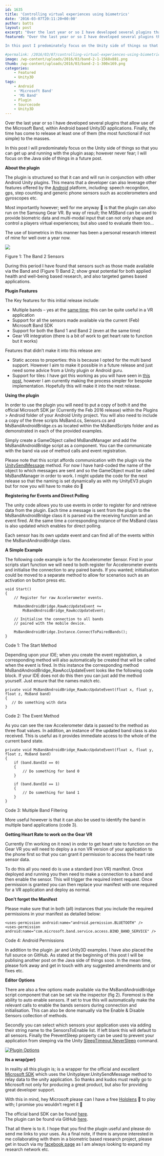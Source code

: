```yaml
---
id: 1635
title: 'Controlling virtual experiences using biometrics'
date: '2016-03-07T20:11:20+00:00'
author: batts
layout: post
excerpt: "Over the last year or so I have developed several plugins that allow use of the Microsoft Band, within Android based Unity3D applications. Finally, the time has come"
featured: "Over the last year or so I have developed several plugins that allow use of the Microsoft Band, within Android based Unity3D applications. Finally, the time has come to release at least one of them (the most functional if not simple) to the masses.

In this post I predominately focus on the Unity side of things so that you can get up and running with the plugin asap."

#permalink: /2016/03/07/controlling-virtual-experiences-using-biometrics/
image: /wp-content/uploads/2016/03/band-2-1-1568x881.png
thumb: /wp-content/uploads/2016/03/band-2-1-300x169.png
categories:
    - Featured
    - Unity3D
tags:
    - Android
    - 'Microsoft Band'
    - 'MS Band'
    - Plugin
    - Sourcecode
    - Unity3D
---
```


Over the last year or so I have developed several plugins that allow use of the Microsoft Band, within Android based Unity3D applications. Finally, the time has come to release at least one of them (the most functional if not simple) to the masses. 

In this post I will predominately focus on the Unity side of things so that you can get up and running with the plugin asap; however never fear; I will focus on the Java side of things in a future post.

**About the plugin**

The plugin is structured so that it can and will run in conjunction with other Android Unity plugins. This means that a developer can also leverage other features offered by the [Android](http://www.android.com) platform, including: speech recognition, gps, step counting and generic phone sensors such as accelerometers and gyroscopes etc.

Most importantly however; well for me anyway 🙂 is that the plugin can also run on the Samsung Gear VR. By way of result; the MSBand can be used to provide biometric data and multi-modal input that can not only shape and control a players virtual experiences; but also used to evaluate them too…

The use of biometrics in this manner has been a personal research interest of mine for well over a year now.

[![](/wp-content/uploads/2016/03/band-tech-2-1024x575.jpg)](/wp-content/uploads/2016/03/band-tech-2-1.jpg)

<span class="caption">Figure 1: The Band 2 Sensors</span>

During this period I have found that sensors such as those made available via the Band and (Figure 1) Band 2; show great potential for both applied health and well-being based research, and also targeted games based applications.

**Plugin Features**

The Key features for this initial release include:

- Multiple bands – yes at the [same time](https://www.youtube.com/watch?v=FaXVfscGP9M); this can be quite useful in a VR application
- Support for all the sensors made available via the current (Feb) Microsoft Band SDK
- Support for both the Band 1 and Band 2 (even at the same time)
- Gear VR integration (there is a bit of work to get heart rate to function but it works)

Features that didn’t make it into this release are:

- Static access to properties: this is because I opted for the multi band support. However I aim to make it possible in a future release and just need some advice from a Unity plugin or Android guru.
- Support for tiles: I have got this working as you will have seen in [this post](/microsoft-band-unity3d/), however I am currently making the process simpler for bespoke implementation. Hopefully this will make it into the next release.

**Using the plugin**

In order to use the plugin you will need to put a copy of both it and the official Microsoft SDK jar (Currently the Feb 2016 release) within the Plugins &gt; Android folder of your Android Unity project. You will also need to include a copy of the three scripts MsBand.cs, Sensors.cs and MsBandAndroidBridge.cs as located within the MsBandScripts folder and as demonstrated in each of the provided examples.

Simply create a GameObject called MsBandManager and add the MsBandAndroidBridge script as a component. You can the communicate with the band via use of method calls and event registration.

Please note that this script affords communication with the plugin via the [UnitySendMessage](http://docs.unity3d.com/Manual/PluginsForAndroid.html) method. For now I have hard-coded the name of the object to which messages are sent and so the GameObject must be called MsBandManager in order to work. I might update the code for the next release so that the naming is set dynamically as with my UnityEV3 plugin but for now you will have to make do 🙂

**Registering for Events and Direct Polling**

The unity code allows you to use events in order to register for and retrieve data from the plugin. Each time a message is sent from the plugin to the MsBandAndroidBridge class it is parsed via the receiving function and an event fired. At the same time a corresponding instance of the MsBand class is also updated which enables for direct polling.

Each sensor has its own update event and can find all of the events within the MsBandAndroidBridge class.

**A Simple Example**

The following code example is for the Accelerometer Sensor. First in your scripts start function we will need to both register for Accelerometer events and initialise the connection to any paired bands. If you wanted; initialisation could be moved to a separate method to allow for scenarios such as an activation on button press etc.

```
void Start()
{
    // Register for raw Accelerometer events.

    MsBandAndroidBridge.RawAccUpdateEvent +=
        MsBandAndroidBridge_RawAccUpdateEvent;

    // Initialise the connection to all bands 
    // paired with the mobile device.

    MsBandAndroidBridge.Instance.ConnectToPairedBands();
}
```

<span class="caption">Code 1: The Start Method</span>

Depending upon your IDE; when you create the event registration, a corresponding method will also automatically be created that will be called when the event is fired. In this instance the corresponding method MsBandAndroidBridge\_RawAccUpdateEvent looks like the following code block. If your IDE does not do this then you can just add the method yourself. Just ensure that the names match etc.

```
private void MsBandAndroidBridge_RawAccUpdateEvent(float x, float y, float z, MsBand band)
{
   // Do something with data
}
```

<span class="caption">Code 2: The Event Method</span>

As you can see the raw Accelerometer data is passed to the method as three float values. In addition, an instance of the updated band class is also received. This is useful as it provides immediate access to the whole of the current band state.

```
private void MsBandAndroidBridge_RawAccUpdateEvent(float x, float y, float z, MsBand band)
{
    if (band.BandId == 0)
    {
        // Do something for band 0
    }

    if (band.BandId == 1)
    {
        // Do something for band 1
    }
}
```

<span class="caption">Code 3: Multiple Band Filtering</span>

More useful however is that it can also be used to identify the band in multiple band applications (code 3).

**Getting Heart Rate to work on the Gear VR**

Currently (I’m working on it now) in order to get heart rate to function on the Gear VR you will need to deploy a a non VR version of your application to the phone first so that you can grant it permission to access the heart rate sensor data.

To do this all you need do is use a standard (non VR) manifest. Once deployed and running you then need to make a connection to a band and then enable the sensor. This will trigger the required intent request. Once permission is granted you can then replace your manifest with one required for a VR application and deploy as normal.

**Don’t forget the Manifest**

Please make sure that in both (all) instances that you include the required permissions in your manifest as detailed below:

```
<uses-permission android:name="android.permission.BLUETOOTH" />
<uses-permission android:name="com.microsoft.band.service.access.BIND_BAND_SERVICE" />
```

<span class="caption">Code 4: Android Permissions</span>

In addition to the plugin .jar and Unity3D examples. I have also placed the full source on GitHub. As stated at the beginning of this post I will be publising another post on the Java side of things soon. In the mean time, please fork away and get in touch with any suggested amendments and or fixes etc.

**Editor Options**

There are also a few options made available via the MsBandAndroidBridge script component that can be set via the inspector (fig 2). Foremost is the ability to auto enable sensors. If set to true this will automatically make the relevant calls to enable the bands sensors during connection and initialisation. This can also be done manually via the Enable &amp; Disable Sensors collection of methods.

Secondly you can select which sensors your application uses via adding their string name to the SensorsToEnable list. If left blank this will default to all sensors. Finally the PreventSleep property can be used to prevent your application from sleeping via the Unity [SleepTimeout.NeverSleep](http://docs.unity3d.com/ScriptReference/Screen-sleepTimeout.html) command.

[![Plugin Options](/wp-content/uploads/2016/03/Plugin-Options-1.png)](/wp-content/uploads/2016/03/Plugin-Options-1.png)

**Its a wrap(per)**

In reality all this plugin is; is a wrapper for the official and excellent [Microsoft SDK](http://developer.microsoftband.com/bandSDK) which uses the Unityplayer.UnitySendMessage method to relay data to the unity application. So thanks and kudos must really go to Microsoft not only for producing a great product, but also for providing great developer support.

With this in mind, hey Microsoft please can I have a free [Hololens](https://www.microsoft.com/microsoft-hololens/en-us) 🙂 to play with; I promise you wouldn’t regret it 🙂

The official band SDK can be found [here](http://developer.microsoftband.com/).  
The plugin can be found via GitHub [here](https://github.com/dyadica/Unity_MsBand).

That all there is to it. I hope that you find the plugin useful and please do send me links to your uses. As a final note, if there is anyone interested in me collaborating with them in a biometric based research project, please get in touch via my [facebook page](https://www.facebook.com/ADropInTheDigitalOcean/) as I am always looking to expand my research network etc.
